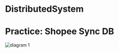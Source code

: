 # DistributedSystem

# Practice: Shopee Sync DB

![diagram 1](https://github.com/ngocphuphamm/practice-distributed-system/assets/87811387/7a7c61f3-70ee-47b0-9608-c95c60f4a7ad)
